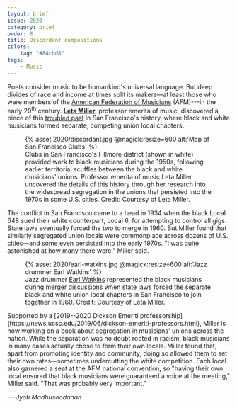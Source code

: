```yaml
---
layout: brief
issue: 2020
category: brief
order: 8
title: Discordant compositions
colors:
    tag: "#84cbd8"
tags:
    - Music
---
```

Poets consider music to be humankind's universal language. But deep
divides of race and income at times split its makers&mdash;at least those
who were members of the [American Federation of
Musicians](https://www.afm.org/) (AFM)---in the early 20<sup>th</sup> century.
[**Leta Miller**](https://music.ucsc.edu/people/leta-miller), professor
emerita of music, discovered a piece of this [troubled
past](https://www.cambridge.org/core/journals/journal-of-the-society-for-american-music/article/racial-segregation-and-the-san-francisco-musicians-union-192360/AF0DDC13BFB01F3B76E11C881103F85B)
in San Francisco's history, where black and white musicians formed
separate, competing union local chapters.
<figure class="right">
  {% asset 2020/discordant.jpg @magick:resize=600 alt:'Map of San Francisco Clubs' %}<figcaption>Clubs in San Francisco's Fillmore district (shown in white) provided work to black musicians during the 1950s, following earlier territorial scuffles between the black and white musicians' unions. Professor emerita of music Leta Miller uncovered the details of this history through her research into the widespread segregation in the unions that persisted into the 1970s in some U.S. cities. Credit: Courtesy of Leta Miller.</figcaption>
</figure>

The conflict in San Francisco came to a head in 1934 when the black
Local 648 sued their white counterpart, Local 6, for attempting to
control all gigs. State laws eventually forced the two to merge in 1960.
But Miller found that similarly segregated union locals were commonplace
across dozens of U.S. cities&mdash;and some even persisted into the early
1970s. "I was quite astonished at how many there were," Miller said.
<figure class="left">
  {% asset 2020/earl-watkins.jpg @magick:resize=600 alt:'Jazz drummer Earl Watkins' %}<figcaption>Jazz drummer <a href="https://afm6.org/member-profile/earl-watkins-mr-lucky/">Earl
Watkins</a>
represented the black musicians during merger discussions when state
laws forced the separate black and white union local chapters in San
Francisco to join together in 1960. Credit: Courtesy of Leta Miller.</figcaption>
</figure>
Supported by a [2019--2020 Dickson Emeriti
professorship](https://news.ucsc.edu/2019/06/dickson-emeriti-professors.html), Miller is now working on a book about segregation in musicians' unions
across the nation. While the separation was no doubt rooted in racism,
black musicians in many cases actually chose to form their own locals.
Miller found that, apart from promoting identity and community, doing so
allowed them to set their own rates&mdash;sometimes undercutting the white
competition. Each local also garnered a seat at the AFM national
convention, so "having their own local ensured that black musicians were
guaranteed a voice at the meeting," Miller said. "That was probably very
important."

*---Jyoti Madhusoodanan*
